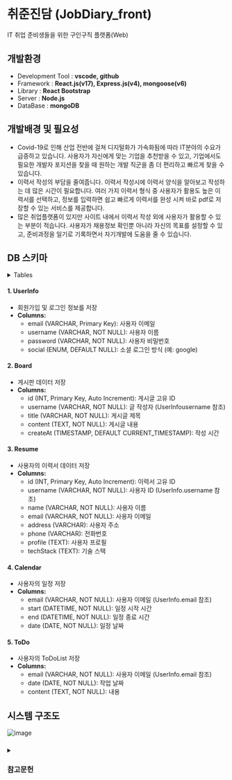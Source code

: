 # 취준진담 (JobDiary_front)
IT 취업 준비생들을 위한 구인구직 플랫폼(Web)

## 개발환경
* Development Tool : **vscode, github**
* Framework : **React.js(v17), Express.js(v4), mongoose(v6)**
* Library : **React Bootstrap**
* Server : **Node.js**
* DataBase : **mongoDB**

## 개발배경 및 필요성
* Covid-19로 인해 산업 전반에 걸쳐 디지털화가 가속화됨에 따라 IT분야의 수요가 급증하고 있습니다. 사용자가 자신에게 맞는 기업을 추천받을 수 있고, 기업에서도 필요한 개발자 포지션을 찾을 때 원하는 개발 직군을 좀 더 편리하고 빠르게 찾을 수 있습니다.
* 이력서 작성의 부담을 줄여줍니다. 이력서 작성시에 이력서 양식을 알아보고 작성하는 데 많은 시간이 필요합니다. 여러 가지 이력서 형식 중 사용자가 활용도 높은 이력서를 선택하고, 정보를 입력하면 쉽고 빠르게 이력서를 완성 시켜 바로 pdf로 저장할 수 있는 서비스를 제공합니다.
* 많은 취업플랫폼이 있지만 사이트 내에서 이력서 작성 외에 사용자가 활용할 수 있는 부분이 적습니다. 사용자가 채용정보 확인뿐 아니라 자신의 목표를 설정할 수 있고, 준비과정을 일기로 기록하면서 자기개발에 도움을 줄 수 있습니다.

## DB 스키마
<details><summary>Tables</summary>
![image](https://github.com/user-attachments/assets/7b40104c-8058-4cb1-9778-4870103dbd75)

</details>

#### 1. UserInfo
- 회원가입 및 로그인 정보를 저장
- **Columns:**
  - email (VARCHAR, Primary Key): 사용자 이메일
  - username (VARCHAR, NOT NULL): 사용자 이름
  - password (VARCHAR, NOT NULL): 사용자 비밀번호
  - social (ENUM, DEFAULT NULL): 소셜 로그인 방식 (예: google)
 
#### 2. Board
- 게시판 데이터 저장
- **Columns:**
 	- id (INT, Primary Key, Auto Increment): 게시글 고유 ID
	- username (VARCHAR, NOT NULL): 글 작성자 (UserInfousername 참조)
	- title (VARCHAR, NOT NULL): 게시글 제목
	- content (TEXT, NOT NULL): 게시글 내용
	- createAt (TIMESTAMP, DEFAULT CURRENT_TIMESTAMP): 작성 시간

#### 3. Resume
- 사용자의 이력서 데이터 저장
- **Columns:**
	- id (INT, Primary Key, Auto Increment): 이력서 고유 ID
	- username (VARCHAR, NOT NULL): 사용자 ID (UserInfo.username 참조)
	- name (VARCHAR, NOT NULL): 사용자 이름
	- email (VARCHAR, NOT NULL): 사용자 이메일
	- address (VARCHAR): 사용자 주소
	- phone (VARCHAR): 전화번호
	- profile (TEXT): 사용자 프로필
	- techStack (TEXT): 기술 스택

#### 4. Calendar
- 사용자의 일정 저장
- **Columns:**
	- email (VARCHAR, NOT NULL): 사용자 이메일 (UserInfo.email 참조)
	- start (DATETIME, NOT NULL): 일정 시작 시간
	- end (DATETIME, NOT NULL): 일정 종료 시간
	- date (DATE, NOT NULL): 일정 날짜

#### 5. ToDo
- 사용자의 ToDoList 저장
- **Columns:**
	- email (VARCHAR, NOT NULL): 사용자 이메일 (UserInfo.email 참조)
	- date (DATE, NOT NULL): 작업 날짜
	- content (TEXT, NOT NULL): 내용

## 시스템 구조도
![image](https://github.com/user-attachments/assets/e5ce3fde-0446-4071-9a68-a2c9adf10d7b)

### 
<details>
  <summary><h3>참고문헌</h3></summary>
    [1] 조현영, 『Node.js 교과서 개정 2판』, 길벗, 2020. <br/>
    [2] 점핏, “https://www.jumpit.co.kr/”, (최종 접속일: 2022.06.10.) <br/>
    [3] 원티드, “https://www.wanted.co.kr/”, (최종 접속일: 2022.06.10.) <br/>
    [4]“mongoDB Story 3: mongoDB 데이터 모델링”, “https://meetup.toast.com/posts/276”, (최종 접속일: 2022.04.01.)<br/>
    [5] 워크넷, “https://openapi.work.go.kr/opiMain.do/”, (최종 접속일: 2022.04.17.) <br/>
    [6] npm, “https://www.npmjs.com/package/react-pdf/”,(최종 접속일: 2022.04.17.) <br/>
    [7] Mosball, <[자바스크립트] html 화면을 pdf로 내보내기 (jspdf, html2canvas 사용)>,“https://blog.naver.com/rnjsrldnd123/221526274628/”,(최종 접속일: 2022.04.17.)<br/>
    [8] tistory, [React]CORS 에러 해결, “https://developer-talk.tistory.com/91”,(최종 접속일: 2022.06.03.) <br/>
    [9] tistory. CORS문제 ?! 뭔데 우리를 힘들게하나 !! ( cors란, cookie설정 ), “https://heokknkn.tistory.com/12”,(최종 접속일: 2022.06.03.) <br/>
    [10] [node] CORS란? CORS 문제 해결하기, “https://firework-ham.tistory.com/70”,(최종 접속일: 2022.06.10.)<br/>
    [11] CodeAT21, How to Printing and download PDF file in React With React-To-Print,“https://codeat21.com/how-to-printing-and-download-pdf-file-in-react-with-react-to-print/”,(최종 접속일: 2022.06.10.)
</details>
